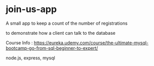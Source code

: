 # join-us-app

A small app to keep a count of the number of registrations 

to demonstrate how a client can talk to the database 

Course Info : https://eureka.udemy.com/course/the-ultimate-mysql-bootcamp-go-from-sql-beginner-to-expert/

node.js, express, mysql
